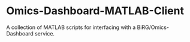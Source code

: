 # Omics-Dashboard-MATLAB-Client
A collection of MATLAB scripts for interfacing with a BiRG/Omics-Dashboard service.
